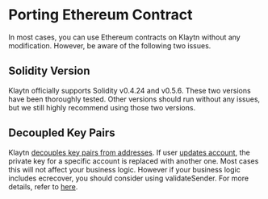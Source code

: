 # Porting Ethereum Contract

In most cases, you can use Ethereum contracts on Klaytn without any modification. However, be aware of the following two issues.

## Solidity Version <a id="solidity-version"></a>

Klaytn officially supports Solidity v0.4.24 and v0.5.6. These two versions have been thoroughly tested. Other versions should run without any issues, but we still highly recommend using those two versions.

## Decoupled Key Pairs <a id="decoupled-key-pairs"></a>

Klaytn [decouples key pairs from addresses](../klaytn/design/accounts.md#decoupling-key-pairs-from-addresses). If user [updates account](../klaytn/design/transactions/basic.md#txtypeaccountupdate), the private key for a specific account is replaced with another one. Most cases this will not affect your business logic. However if your business logic includes ecrecover, you should consider using validateSender. For more details, refer to [here](precompiled-contracts.md).

